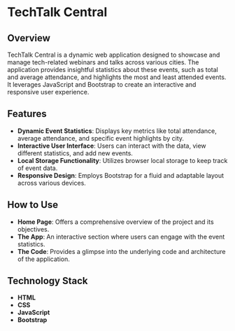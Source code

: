 # TechTalk Central

## Overview
TechTalk Central is a dynamic web application designed to showcase and manage tech-related webinars and talks across various cities. The application provides insightful statistics about these events, such as total and average attendance, and highlights the most and least attended events. It leverages JavaScript and Bootstrap to create an interactive and responsive user experience.

## Features
- **Dynamic Event Statistics**: Displays key metrics like total attendance, average attendance, and specific event highlights by city.
- **Interactive User Interface**: Users can interact with the data, view different statistics, and add new events.
- **Local Storage Functionality**: Utilizes browser local storage to keep track of event data.
- **Responsive Design**: Employs Bootstrap for a fluid and adaptable layout across various devices.

## How to Use
- **Home Page**: Offers a comprehensive overview of the project and its objectives.
- **The App**: An interactive section where users can engage with the event statistics.
- **The Code**: Provides a glimpse into the underlying code and architecture of the application.

## Technology Stack
- **HTML**
- **CSS**
- **JavaScript**
- **Bootstrap**

